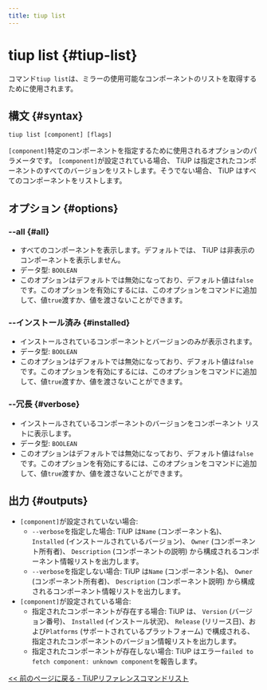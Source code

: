 ```yaml
---
title: tiup list
---
```


# tiup list {#tiup-list}

コマンド`tiup list`は、ミラーの使用可能なコンポーネントのリストを取得するために使用されます。

## 構文 {#syntax}

```shell
tiup list [component] [flags]
```

`[component]`特定のコンポーネントを指定するために使用されるオプションのパラメータです。 `[component]`が設定されている場合、 TiUP は指定されたコンポーネントのすべてのバージョンをリストします。そうでない場合、 TiUP はすべてのコンポーネントをリストします。

## オプション {#options}

### &#x20;--all {#all}

-   すべてのコンポーネントを表示します。デフォルトでは、 TiUP は非表示のコンポーネントを表示しません。
-   データ型: `BOOLEAN`
-   このオプションはデフォルトでは無効になっており、デフォルト値は`false`です。このオプションを有効にするには、このオプションをコマンドに追加して、値`true`渡すか、値を渡さないことができます。

### --インストール済み {#installed}

-   インストールされているコンポーネントとバージョンのみが表示されます。
-   データ型: `BOOLEAN`
-   このオプションはデフォルトでは無効になっており、デフォルト値は`false`です。このオプションを有効にするには、このオプションをコマンドに追加して、値`true`渡すか、値を渡さないことができます。

### --冗長 {#verbose}

-   インストールされているコンポーネントのバージョンをコンポーネント リストに表示します。
-   データ型: `BOOLEAN`
-   このオプションはデフォルトでは無効になっており、デフォルト値は`false`です。このオプションを有効にするには、このオプションをコマンドに追加して、値`true`渡すか、値を渡さないことができます。

## 出力 {#outputs}

-   `[component]`が設定されていない場合:
    -   `--verbose`を指定した場合: TiUP は`Name` (コンポーネント名)、 `Installed` (インストールされているバージョン)、 `Owner` (コンポーネント所有者)、 `Description` (コンポーネントの説明) から構成されるコンポーネント情報リストを出力します。
    -   `--verbose`を指定しない場合: TiUP は`Name` (コンポーネント名)、 `Owner` (コンポーネント所有者)、 `Description` (コンポーネント説明) から構成されるコンポーネント情報リストを出力します。
-   `[component]`が設定されている場合:
    -   指定されたコンポーネントが存在する場合: TiUP は、 `Version` (バージョン番号)、 `Installed` (インストール状況)、 `Release` (リリース日)、および`Platforms` (サポートされているプラットフォーム) で構成される、指定されたコンポーネントのバージョン情報リストを出力します。
    -   指定されたコンポーネントが存在しない場合: TiUP はエラー`failed to fetch component: unknown component`を報告します。

[&lt;&lt; 前のページに戻る - TiUPリファレンスコマンドリスト](/tiup/tiup-reference.md#command-list)
